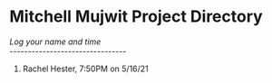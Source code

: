 # Mitchell Mujwit Project Directory

*Log your name and time*
<br>--------------------------------</br>
1. Rachel Hester, 7:50PM on 5/16/21